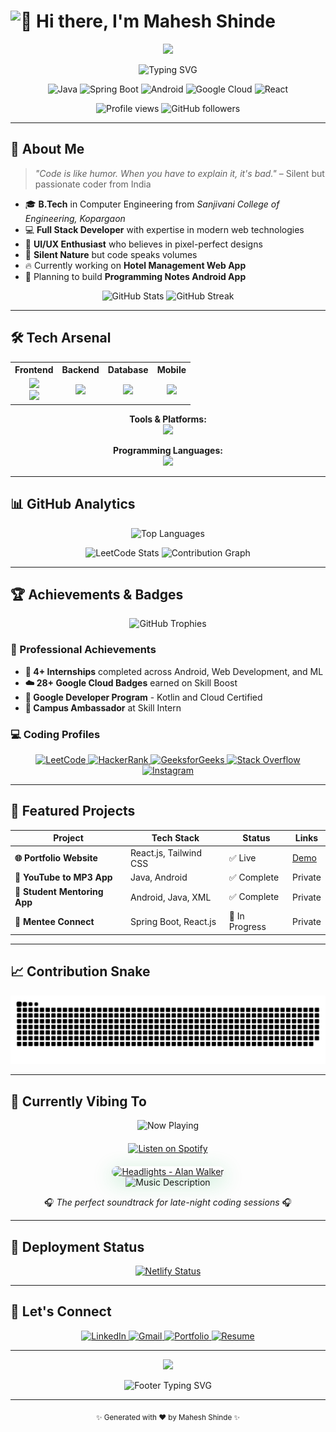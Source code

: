 # <img src="https://raw.githubusercontent.com/Tarikul-Islam-Anik/Animated-Fluent-Emojis/master/Emojis/Hand%20gestures/Waving%20Hand.png" alt="👋" width="35" /> Hi there, I'm Mahesh Shinde

<div align="center">
  <img src="https://capsule-render.vercel.app/api?type=waving&color=gradient&customColorList=0,2,2,5,30&height=300&section=header&text=Mahesh%20Shinde&fontSize=70&fontAlign=50&fontAlignY=40&fontColor=fff&desc=Java%20Full%20Stack%20%7C%20Android%20Developer%20%7C%20Google%20Cloud%20%7C%20React%20Developer&descAlign=50&descAlignY=60&descSize=20&animation=fadeIn" />
</div>

<p align="center">
  <img src="https://readme-typing-svg.herokuapp.com?font=Fira+Code&weight=500&size=28&pause=1000&color=00D9FF&center=true&vCenter=true&random=false&width=700&lines=Java+Full+Stack+Developer+☕;Android+App+Developer+📱;Google+Cloud+Professional+☁️;React+Frontend+Specialist+⚛️;Silent+Coder+%7C+Creative+Thinker+🚀" alt="Typing SVG" />
</p>

<div align="center">
  <img src="https://img.shields.io/badge/Java-ED8B00?style=for-the-badge&logo=java&logoColor=white" alt="Java" />
  <img src="https://img.shields.io/badge/Spring_Boot-6DB33F?style=for-the-badge&logo=spring-boot&logoColor=white" alt="Spring Boot" />
  <img src="https://img.shields.io/badge/Android-3DDC84?style=for-the-badge&logo=android&logoColor=white" alt="Android" />
  <img src="https://img.shields.io/badge/Google_Cloud-4285F4?style=for-the-badge&logo=google-cloud&logoColor=white" alt="Google Cloud" />
  <img src="https://img.shields.io/badge/React-20232A?style=for-the-badge&logo=react&logoColor=61DAFB" alt="React" />
</div>

<p align="center">
  <img src="https://komarev.com/ghpvc/?username=coder-mahi&label=Profile%20views&color=0e75b6&style=flat" alt="Profile views" />
  <img src="https://img.shields.io/github/followers/coder-mahi?label=Followers&style=social" alt="GitHub followers" />
</p>

---

## 🚀 About Me

> *"Code is like humor. When you have to explain it, it's bad."* – Silent but passionate coder from India

- 🎓 **B.Tech** in Computer Engineering from *Sanjivani College of Engineering, Kopargaon*
- 💻 **Full Stack Developer** with expertise in modern web technologies
- 🎨 **UI/UX Enthusiast** who believes in pixel-perfect designs
- 🌟 **Silent Nature** but code speaks volumes
- 🔥 Currently working on **Hotel Management Web App**
- 📱 Planning to build **Programming Notes Android App**

<p align="center">
  <img src="https://github-readme-stats.vercel.app/api?username=coder-mahi&show_icons=true&theme=tokyonight&hide_border=true&bg_color=0D1117&title_color=00D9FF&icon_color=00D9FF&text_color=FFFFFF" alt="GitHub Stats" width="48%" />
  <img src="https://github-readme-streak-stats.herokuapp.com/?user=coder-mahi&theme=tokyonight&hide_border=true&background=0D1117&stroke=00D9FF&ring=00D9FF&fire=FF6B6B&currStreakLabel=00D9FF" alt="GitHub Streak" width="48%" />
</p>

---

## 🛠️ Tech Arsenal

<table align="center">
<tr>
    <th>Frontend</th>
    <th>Backend</th>
    <th>Database</th>
    <th>Mobile</th>
</tr>
<tr>
    <td align="center">
        <img src="https://skillicons.dev/icons?i=html,css,js,react,tailwind,bootstrap" /><br>
        <img src="https://skillicons.dev/icons?i=figma" />
    </td>
    <td align="center">
        <img src="https://skillicons.dev/icons?i=java,spring,hibernate" />
    </td>
    <td align="center">
        <img src="https://skillicons.dev/icons?i=mysql,mongodb,sqlite,firebase" />
    </td>
    <td align="center">
        <img src="https://skillicons.dev/icons?i=java,kotlin,androidstudio" />
    </td>
</tr>
</table>

<p align="center">
    <strong>Tools & Platforms:</strong><br>
    <img src="https://skillicons.dev/icons?i=git,github,vscode,gcp,firebase,postman,ps,linux" />
</p>

<p align="center">
    <strong>Programming Languages:</strong><br>
    <img src="https://skillicons.dev/icons?i=java,python,c,cpp,js" />
</p>

---

## 📊 GitHub Analytics

<p align="center">
  <img src="https://github-readme-stats.vercel.app/api/top-langs/?username=coder-mahi&layout=compact&theme=tokyonight&hide_border=true&bg_color=0D1117&title_color=00D9FF&text_color=FFFFFF" alt="Top Languages" width="48%" />
</p>

<div align="center">
  <img src="https://leetcode-stats.vercel.app/api?username=code-with-mahesh&theme=Dark" alt="LeetCode Stats" />

  <img src="https://github-readme-activity-graph.vercel.app/graph?username=coder-mahi&bg_color=0D1117&color=00D9FF&line=00D9FF&point=FFFFFF&area=true&hide_border=true" alt="Contribution Graph" width="100%" />
</div>


---

## 🏆 Achievements & Badges

<p align="center">
  <img src="https://github-profile-trophy.vercel.app/?username=coder-mahi&theme=tokyonight&no-frame=true&no-bg=true&margin-w=4&row=1" alt="GitHub Trophies" />
</p>

### 🎯 Professional Achievements
- **🚀 4+ Internships** completed across Android, Web Development, and ML
- **☁️ 28+ Google Cloud Badges** earned on Skill Boost
- **🏅 Google Developer Program** - Kotlin and Cloud Certified
- **📱 Campus Ambassador** at Skill Intern

### 💻 Coding Profiles
<p align="center">
  <a href="https://leetcode.com/u/coder-mahi/" target="_blank">
    <img src="https://img.shields.io/badge/-LeetCode-FFA116?style=for-the-badge&logo=LeetCode&logoColor=black" alt="LeetCode" />
  </a>
  <a href="https://www.hackerrank.com/maheshshinde9100" target="_blank">
    <img src="https://img.shields.io/badge/-HackerRank-2EC866?style=for-the-badge&logo=HackerRank&logoColor=white" alt="HackerRank" />
  </a>
  <a href="https://www.geeksforgeeks.org/user/coder_mahi/" target="_blank">
    <img src="https://img.shields.io/badge/GeeksforGeeks-gray?style=for-the-badge&logo=geeksforgeeks&logoColor=35914c" alt="GeeksforGeeks" />
  </a>
  <a href="https://stackoverflow.com/users/22119667" target="_blank">
    <img src="https://img.shields.io/badge/-Stack%20Overflow-FE7A16?style=for-the-badge&logo=stack-overflow&logoColor=white" alt="Stack Overflow" />
  </a>
  <a href="https://instagram.com/mahi_shinde01" target="_blank">
    <img src="https://img.shields.io/badge/Instagram-E4405F?style=for-the-badge&logo=instagram&logoColor=white" alt="Instagram" />
  </a>
</p>

---

## 🚀 Featured Projects

<div align="center">

| Project | Tech Stack | Status | Links |
|---------|------------|--------|-------|
| **🌐 Portfolio Website** | React.js, Tailwind CSS | ✅ Live | [Demo](https://shindemaheshportfolio.netlify.app) |
| **🎵 YouTube to MP3 App** | Java, Android | ✅ Complete | Private |
| **📱 Student Mentoring App** | Android, Java, XML | ✅ Complete | Private |
| **👥 Mentee Connect** | Spring Boot, React.js | 🔄 In Progress | Private |

</div>

---

## 📈 Contribution Snake

<div align="center">
  <img src="https://raw.githubusercontent.com/Platane/snk/output/github-contribution-grid-snake.svg" alt="Snake animation" />
</div>

---

## 🎵 Currently Vibing To

<div align="center">
  <img src="https://readme-typing-svg.herokuapp.com?font=Fira+Code&size=18&pause=1000&color=1DB954&center=true&vCenter=true&random=false&width=400&lines=♪+Now+Playing...+♪;🎧+Headlights+-+Alan+Walker+🎧;🎵+Electronic+%7C+Dance+🎵;✨+Feel+the+beat...+✨" alt="Now Playing" />
</div>

<div align="center" style="margin: 20px 0;">
  <a href="https://open.spotify.com/track/7BhmwvCdQZNwuQXSHw5TzP" target="_blank">
    <img src="https://img.shields.io/badge/Spotify-1DB954?style=for-the-badge&logo=spotify&logoColor=white&labelColor=1DB954" alt="Listen on Spotify" />
  </a>
</div>

<div align="center">
  <a href="https://open.spotify.com/track/7BhmwvCdQZNwuQXSHw5TzP" target="_blank">
    <img src="https://i.scdn.co/image/ab67616d0000b273e4cb6c3fbc91c26ef8e9c3f6" alt="Headlights - Alan Walker" width="250" style="border-radius:15px; box-shadow: 0 8px 32px rgba(29, 185, 84, 0.3);">
  </a>
</div>

<div align="center">
  <img src="https://readme-typing-svg.herokuapp.com?font=Fira+Code&size=14&pause=2000&color=FFFFFF&center=true&vCenter=true&random=false&width=600&lines=🎶+Click+above+to+experience+the+journey+🎶;🌟+Alan+Walker's+signature+electronic+vibes+🌟;💫+Perfect+coding+soundtrack+💫" alt="Music Description" />
</div>

<p align="center">
  🎧 <em>The perfect soundtrack for late-night coding sessions</em> 🎧
</p>

---

## 🚀 Deployment Status

<div align="center">
  <a href="https://app.netlify.com/sites/insta-clone-by-mahesh-shinde/deploys">
    <img src="https://api.netlify.com/api/v1/badges/43a533e8-16e0-456b-b191-37f63b943feb/deploy-status" alt="Netlify Status"/>
  </a>
</div>

---

## 🤝 Let's Connect

<p align="center">
  <a href="https://linkedin.com/in/mahesh-shinde-0a666b23b" target="_blank">
    <img src="https://img.shields.io/badge/LinkedIn-0077B5?style=for-the-badge&logo=linkedin&logoColor=white" alt="LinkedIn" />
  </a>
  <a href="mailto:maheshshinde9100@gmail.com" target="_blank">
    <img src="https://img.shields.io/badge/Gmail-D14836?style=for-the-badge&logo=gmail&logoColor=white" alt="Gmail" />
  </a>
  <a href="https://shindemaheshportfolio.netlify.app" target="_blank">
    <img src="https://img.shields.io/badge/Portfolio-FF5722?style=for-the-badge&logo=google-chrome&logoColor=white" alt="Portfolio" />
  </a>
  <a href="https://maheshshinde9100.hackerresume.io/" target="_blank">
    <img src="https://img.shields.io/badge/Resume-4285F4?style=for-the-badge&logo=google-drive&logoColor=white" alt="Resume" />
  </a>
</p>

---

<div align="center">
  <img src="https://capsule-render.vercel.app/api?type=waving&color=gradient&customColorList=0,2,2,5,30&height=100&section=footer&text=Thanks%20for%20visiting!&fontSize=16&fontColor=fff&animation=twinkling" width="100%" />
</div>

<p align="center">
  <img src="https://readme-typing-svg.herokuapp.com?font=Fira+Code&size=20&pause=1000&color=00D9FF&center=true&vCenter=true&random=false&width=500&lines=⭐+Star+some+repositories+if+you+like+them!;🚀+Always+ready+for+new+challenges;💡+Let's+build+something+amazing+together!" alt="Footer Typing SVG" />
</p>

---

<div align="center">
  <sub>✨ Generated with ❤️ by Mahesh Shinde ✨</sub>
</div>
